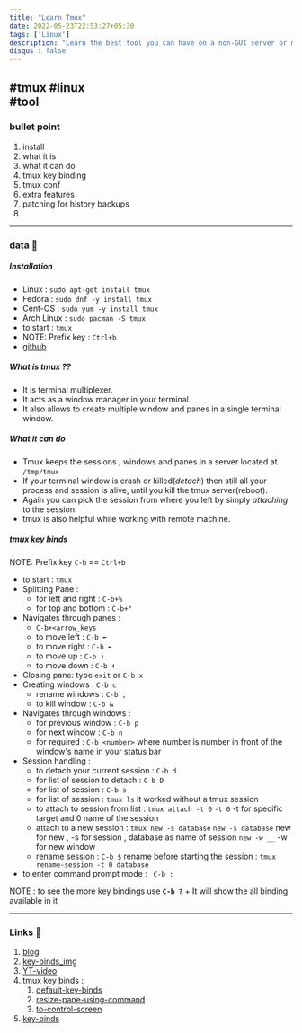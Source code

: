 ```yaml
---
title: "Learn Tmux"
date: 2022-05-23T22:53:27+05:30
tags: ['Linux']
description: "Learn the best tool you can have on a non-GUI server or machine."
disqus : false
---
```


#tmux
#linux  
#tool 
---
### bullet point 
1. install 
2. what it is
3. what it can do 
4. tmux key binding
5. tmux conf
6. extra features 
7. patching for history backups 
8. 
---
### data 💽
##### Installation 
+ Linux : ``sudo apt-get install tmux``
+ Fedora : ``sudo dnf -y install tmux``
+ Cent-OS : ``sudo yum -y install tmux``
+ Arch Linux : `sudo pacman -S tmux`
+ to start : `tmux` 
+ NOTE: Prefix key : `Ctrl+b`
+ [github](https://github.com/tmux/tmux)

##### What is tmux ?? 
+ It is terminal multiplexer.
+ It acts as a window manager in your terminal.
+ It also allows to create multiple window and panes in a single terminal window.

 ##### What it can do 
+ Tmux keeps the sessions , windows and panes in a server located at `/tmp/tmux` 
+ If your terminal window is crash or killed(*detach*) then still all your process and session is alive, until you kill the tmux server(reboot).
+  Again you can pick the session from where you left by simply *attaching* to the session.
+ tmux is also helpful while working with remote machine.
 ##### tmux key binds
 NOTE: Prefix key `C-b` == `Ctrl+b`
+ to start : `tmux` 
+ Splitting Pane : 
	+ for left and right : `C-b+%`
	+ for top and bottom : `C-b+"`
+ Navigates through panes :
	+ `C-b+<arrow_keys`
	+ to move left : `C-b ⬅`
	+ to move right : `C-b ➡`
	+ to move up : `C-b ⬆`
	+ to move down : `C-b ⬇`
+ Closing pane:  type `exit` or `C-b x` 
+ Creating windows : `C-b c`
	+ rename windows : `C-b ,`
	+ to kill window : `C-b &`
+ Navigates through windows :
	+ for previous window :  `C-b p`
	+ for next window :  `C-b n`
	+ for required : `C-b <number>`
		where number is number in front of the window's name in your status bar
+ Session handling : 
	+ to detach your current session : `C-b d`
    + for list of session to detach : `C-b D` 
	+ for list of session : `C-b s` 
	+ for list of session : `tmux ls`  it worked without a tmux session 
	+ to attach to session from list :  `tmux attach -t 0`
		`-t 0` -t for specific target and 0 name of the session   
	+ attach to a new session : `tmux new -s database` 
		`new -s database`  new for new ,  -s for session , database as name of session 
		`new -w __`  -w for new window  
	+ rename session : `C-b $`
		rename before starting the session : `tmux rename-session -t 0 database`
+ to enter command prompt mode :  ` C-b :`

NOTE : to see the more key bindings use **``C-b ?``** 
	+ It will show the all binding available in it 



---

### Links 🔗
1. [blog](https://medium.com/hackernoon/a-gentle-introduction-to-tmux-8d784c404340)
2. [key-binds_img]()  
3. [YT-video](https://youtu.be/icEE9HHtawc)
4. tmux key binds :
	1. [default-key-binds](https://sourcedigit.com/wp-content/uploads/2014/09/Tmux-Key-Binding-Commands.png)
	2. [resize-pane-using-command](https://sourcedigit.com/wp-content/uploads/2014/09/Tmux-Resize-Pane-Commands.png)
	3. [to-control-screen](https://sourcedigit.com/wp-content/uploads/2014/09/Screen-Terminal-Multiplexer-Commands.png)
5. [key-binds](obsidian://open?vault=Obsidian&file=11%2FDaily-Note%2Ftmux-1.png) 
